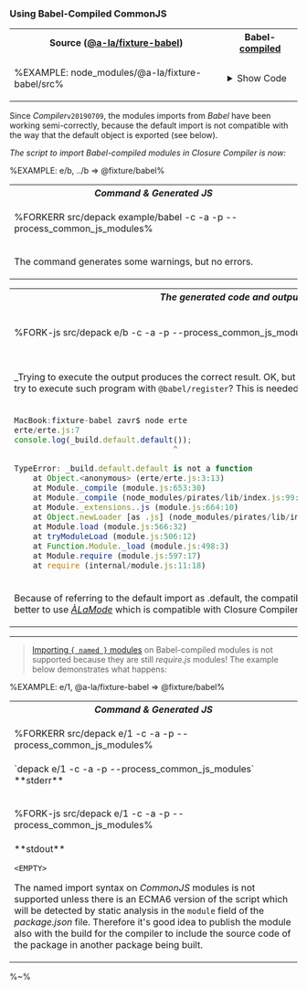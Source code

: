 ### Using Babel-Compiled CommonJS

<!-- Having to write `default` and `default.named` is only half the trouble. Things get really rough when we want to reference packages that were compiled with _Babel_. If we actually follow the standard set by _GCC_ where the the _CommonJS_ only has a default export, we run into interesting developments when trying to use _Babel_-compiled modules. See the examples below. -->

<!-- therefore it's a good idea to ping the package owners to publish the `module` property of their packages pointing to the `src` folder where the code is written as ES6 modules. -->
 <!-- This is a great step forward to move _JavaScript_ language forward because `import`/`export` is what should be used instead of `require`. -->

<!-- Otherwise, modules can be compiled with [`alamode`](https://github.com/a-la/alamode) which the compiler can understand. There are cases such as using `export from` compiled with ÀLaMode which GCC does not accept, therefore it is always the best to fork a package and make sure that it exports the `module` field in its _package.json_. -->

<table>
<tr>
<th>Source (<a href="https://github.com/a-la/fixture-babel/blob/master/src/index.js">@a-la/fixture-babel</a>)</th><th>Babel-<a href="https://github.com/a-la/fixture-babel/blob/master/build/index.js">compiled</a></th>
</tr>
<tr>
<td>

<!-- <details>
<summary></summary> -->

%EXAMPLE: node_modules/@a-la/fixture-babel/src%
<!-- </details> -->
</td>
<td>

<details>
<summary>Show Code</summary>

%EXAMPLE: node_modules/@a-la/fixture-babel/build%
</details>
</td>
</tr>
</table>

Since _Compiler_`v20190709`, the modules imports from _Babel_ have been working semi-correctly, because the default import is not compatible with the way that the default object is exported (see below).
 <!-- as seen by the examples below. -->
<!-- Because _Babel_ sets the `default` property on the `export` property (along with the `_esModule` flag so that other Babel-compiled packages can import it after the run-time evaluation from `_interopRequire`). What is actually happening now, is that to access the default export, we need to say `default.default`, and all named exports, `default.default.named`. -->

_The script to import Babel-compiled modules in Closure Compiler is now:_

%EXAMPLE: e/b, ../b => @fixture/babel%

<table>
<tr><th colspan="2"><em>Command & Generated JS</em></th></tr>
<!-- block-start -->
<tr><td colspan="2">

%FORKERR src/depack example/babel -c -a -p --process_common_js_modules%
</td></tr>
<tr><td colspan="2"><md2html>

The command generates some warnings, but no errors.

</md2html></td></tr>
</table><table>
<tr><th colspan="2"><em>The generated code and output</em></th></tr>
<!-- /block-end -->
<!-- block-start -->
<tr><td>

%FORK-js src/depack e/b -c -a -p --process_common_js_modules%

</td><td>

%FORK-js example/babel-output%
</td></tr>
<tr><td colspan="2"><md2html>

_Trying to execute the output produces the correct result. OK, but what happens when we actually try to execute such program with `@babel/register`? This is needed for testing and development.

</md2html></td></tr>
<!-- /block-end -->

<!-- block-start -->
<tr><td>

```ts
MacBook:fixture-babel zavr$ node erte
erte/erte.js:7
console.log(_build.default.default());
                                  ^

TypeError: _build.default.default is not a function
    at Object.<anonymous> (erte/erte.js:3:13)
    at Module._compile (module.js:653:30)
    at Module._compile (node_modules/pirates/lib/index.js:99:24)
    at Module._extensions..js (module.js:664:10)
    at Object.newLoader [as .js] (node_modules/pirates/lib/index.js:104:7)
    at Module.load (module.js:566:32)
    at tryModuleLoad (module.js:506:12)
    at Function.Module._load (module.js:498:3)
    at Module.require (module.js:597:17)
    at require (internal/module.js:11:18)
```
</td><td>

**Conclusion**
- [ ] no ide support
- [ ] no development environment
- [ ] default.default

</td></tr>
<tr><td colspan="2"><md2html>

Because of referring to the default import as .default, the compatibility with _Babel_ is broken. It's better to use <a href="https://github.com/a-la/alamode/">_ÀLaMode_</a> which is compatible with Closure Compiler.

</md2html></td></tr>
<!-- /block-end -->
</table>

---

> [Importing `{ named }` modules](t) on Babel-compiled modules is not supported because they are still _require.js_ modules! The example below demonstrates what happens:

%EXAMPLE: e/1, @a-la/fixture-babel => @fixture/babel%

<table>
<tr><th><em>Command & Generated JS</em></th></tr>
<!-- block-start -->
<tr><td>

%FORKERR src/depack e/1 -c -a -p --process_common_js_modules%
</td></tr>
<tr><td><md2html>
`depack e/1 -c -a -p --process_common_js_modules`
**stderr**

</md2html></td></tr>
<!-- /block-end -->
<!-- block-start -->
<tr><td>

%FORK-js src/depack e/1 -c -a -p --process_common_js_modules%
</td></tr>
<tr><td><md2html>
**stdout**

`<EMPTY>`

The named import syntax on _CommonJS_ modules is not supported unless there is an ECMA6 version of the script which will be detected by static analysis in the `module` field of the _package.json_ file. Therefore it's good idea to publish the module also with the build for the compiler to include the source code of the package in another package being built.
</md2html></td></tr>
<!-- /block-end -->
</table>


<!-- _Trying to execute the output:_

%FORKERR example/babel-normal-output% -->


<!-- Not working and not going to, because hey, we need to make sure that the CommonJS only exports a single `default` module don't we, Node.JS? But presto it works with _Babel_! -->

%~%